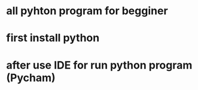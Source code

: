# all pyhton program for begginer 

# first install python 
# after use IDE for run python program  (Pycham)
# 
